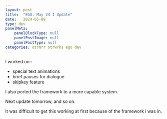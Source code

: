 ```yaml
---
layout: post
title:  "EGO. May 24 I Update"
date:   2024-05-08
type: dev
panelMeta:
    panelBlockType: null
    panelPostImage: null
    panelPostType: null
categories: otrmrr otrwrks ego dev
---
```

I worked on::
- special text animations
- brief pauses for dialogue
- skipkey feature

I also ported the framework to a more capable system.

Next update tomorrow, and so on.

It was difficult to get this working at first because of the framework i was in.